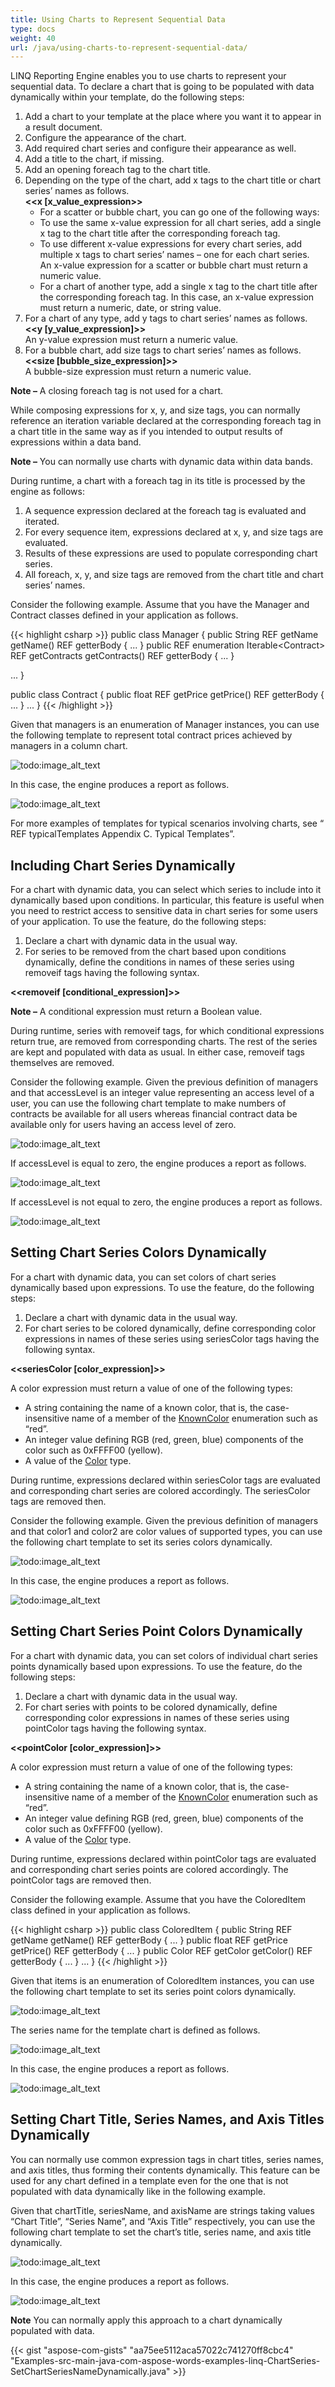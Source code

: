 ```yaml
---
title: Using Charts to Represent Sequential Data
type: docs
weight: 40
url: /java/using-charts-to-represent-sequential-data/
---
```


LINQ Reporting Engine enables you to use charts to represent your sequential data. To declare a chart that is going to be populated with data dynamically within your template, do the following steps:

1. Add a chart to your template at the place where you want it to appear in a result document.
1. Configure the appearance of the chart.
1. Add required chart series and configure their appearance as well.
1. Add a title to the chart, if missing.
1. Add an opening foreach tag to the chart title.
1. Depending on the type of the chart, add x tags to the chart title or chart series’ names as follows.<br>
   **&lt;&lt;x [x_value_expression&gt;&gt;**<br>
   - For a scatter or bubble chart, you can go one of the following ways:
    - To use the same x-value expression for all chart series, add a single x tag to the chart title after the corresponding foreach tag.
    - To use different x-value expressions for every chart series, add multiple x tags to chart series’ names – one for each chart series.<br>
      An x-value expression for a scatter or bubble chart must return a numeric value.
   - For a chart of another type, add a single x tag to the chart title after the corresponding foreach tag. In this case, an x-value expression must return a numeric, date, or string value.
1. For a chart of any type, add y tags to chart series’ names as follows.<br>
**&lt;&lt;y [y_value_expression]&gt;&gt;**<br>
An y-value expression must return a numeric value.
1. For a bubble chart, add size tags to chart series’ names as follows.<br>
**&lt;&lt;size [bubble_size_expression]&gt;&gt;**<br>
A bubble-size expression must return a numeric value.<br>

**Note –** A closing foreach tag is not used for a chart.

While composing expressions for x, y, and size tags, you can normally reference an iteration variable declared at the corresponding foreach tag in a chart title in the same way as if you intended to output results of expressions within a data band.

**Note –** You can normally use charts with dynamic data within data bands.

During runtime, a chart with a foreach tag in its title is processed by the engine as follows:

1. A sequence expression declared at the foreach tag is evaluated and iterated.
1. For every sequence item, expressions declared at x, y, and size tags are evaluated.
1. Results of these expressions are used to populate corresponding chart series.
1. All foreach, x, y, and size tags are removed from the chart title and chart series’ names.

Consider the following example. Assume that you have the Manager and Contract classes defined in your application as follows.

{{< highlight csharp >}}
public class Manager
{
public String  REF getName getName()  REF getterBody { ... }
public  REF enumeration Iterable&lt;Contract&gt;  REF getContracts getContracts()  REF getterBody { ... }

...
}

public class Contract
{
public float  REF getPrice getPrice()  REF getterBody { ... }
...
}
{{< /highlight >}}

Given that managers is an enumeration of Manager instances, you can use the following template to represent total contract prices achieved by managers in a column chart.

![todo:image_alt_text](total_contract_prices_1.png)

In this case, the engine produces a report as follows.

![todo:image_alt_text](total_contract_prices_2.png)

For more examples of templates for typical scenarios involving charts, see “ REF typicalTemplates Appendix C. Typical Templates”.

## Including Chart Series Dynamically

For a chart with dynamic data, you can select which series to include into it dynamically based upon conditions. In particular, this feature is useful when you need to restrict access to sensitive data in chart series for some users of your application. To use the feature, do the following steps:

1. Declare a chart with dynamic data in the usual way.
1. For series to be removed from the chart based upon conditions dynamically, define the conditions in names of these series using removeif tags having the following syntax.

**&lt;&lt;removeif [conditional_expression]&gt;&gt;**

**Note –** A conditional expression must return a Boolean value.

During runtime, series with removeif tags, for which conditional expressions return true, are removed from corresponding charts. The rest of the series are kept and populated with data as usual. In either case, removeif tags themselves are removed.

Consider the following example. Given the previous definition of managers and that accessLevel is an integer value representing an access level of a user, you can use the following chart template to make numbers of contracts be available for all users whereas financial contract data be available only for users having an access level of zero.

![todo:image_alt_text](total_contract_prices_3.png)

If accessLevel is equal to zero, the engine produces a report as follows.

![todo:image_alt_text](total_contract_prices_4.png)

If accessLevel is not equal to zero, the engine produces a report as follows.

![todo:image_alt_text](total_contract_prices_5.png)

## Setting Chart Series Colors Dynamically

For a chart with dynamic data, you can set colors of chart series dynamically based upon expressions. To use the feature, do the following steps:

1. Declare a chart with dynamic data in the usual way.
1. For chart series to be colored dynamically, define corresponding color expressions in names of these series using seriesColor tags having the following syntax.

**&lt;&lt;seriesColor [color_expression]&gt;&gt;**

A color expression must return a value of one of the following types:

- A string containing the name of a known color, that is, the case-insensitive name of a member of the [KnownColor](https://msdn.microsoft.com/en-us/library/system.drawing.knowncolor\(v=vs.110\).aspx) enumeration such as “red”.
- An integer value defining RGB (red, green, blue) components of the color such as 0xFFFF00 (yellow).
- A value of the [Color](http://docs.oracle.com/javase/7/docs/api/java/awt/Color.html) type.

During runtime, expressions declared within seriesColor tags are evaluated and corresponding chart series are colored accordingly. The seriesColor tags are removed then.

Consider the following example. Given the previous definition of managers and that color1 and color2 are color values of supported types, you can use the following chart template to set its series colors dynamically.

![todo:image_alt_text](total_contract_prices_6.png)

In this case, the engine produces a report as follows.

![todo:image_alt_text](total_contract_prices_7.png)

## Setting Chart Series Point Colors Dynamically

For a chart with dynamic data, you can set colors of individual chart series points dynamically based upon expressions. To use the feature, do the following steps:

1. Declare a chart with dynamic data in the usual way.
1. For chart series with points to be colored dynamically, define corresponding color expressions in names of these series using pointColor tags having the following syntax.

**&lt;&lt;pointColor [color_expression]&gt;&gt;**

A color expression must return a value of one of the following types:

- A string containing the name of a known color, that is, the case-insensitive name of a member of the [KnownColor](https://msdn.microsoft.com/en-us/library/system.drawing.knowncolor\(v=vs.110\).aspx) enumeration such as “red”.
- An integer value defining RGB (red, green, blue) components of the color such as 0xFFFF00 (yellow).
- A value of the [Color](http://docs.oracle.com/javase/7/docs/api/java/awt/Color.html) type.

During runtime, expressions declared within pointColor tags are evaluated and corresponding chart series points are colored accordingly. The pointColor tags are removed then.

Consider the following example. Assume that you have the ColoredItem class defined in your application as follows.

{{< highlight csharp >}}
public class ColoredItem
{
public String  REF getName getName()  REF getterBody { ... }
public float  REF getPrice getPrice()  REF getterBody { ... }
public Color  REF getColor getColor()  REF getterBody { ... }
...
}
{{< /highlight >}}

Given that items is an enumeration of ColoredItem instances, you can use the following chart template to set its series point colors dynamically.

![todo:image_alt_text](total_contract_prices_8.png)

The series name for the template chart is defined as follows.

![todo:image_alt_text](total_contract_prices_9.png)

In this case, the engine produces a report as follows.

![todo:image_alt_text](total_contract_prices_10.png)

## Setting Chart Title, Series Names, and Axis Titles Dynamically

You can normally use common expression tags in chart titles, series names, and axis titles, thus forming their contents dynamically. This feature can be used for any chart defined in a template even for the one that is not populated with data dynamically like in the following example.

Given that chartTitle, seriesName, and axisName are strings taking values “Chart Title”, “Series Name”, and “Axis Title” respectively, you can use the following chart template to set the chart’s title, series name, and axis title dynamically.

![todo:image_alt_text](total_contract_prices_11.png)

In this case, the engine produces a report as follows.

![todo:image_alt_text](total_contract_prices_12.png)

**Note** You can normally apply this approach to a chart dynamically populated with data.

{{< gist "aspose-com-gists" "aa75ee5112aca57022c741270ff8cbc4" "Examples-src-main-java-com-aspose-words-examples-linq-ChartSeries-SetChartSeriesNameDynamically.java" >}}
